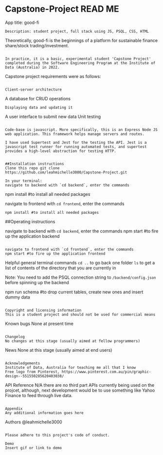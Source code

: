 # Capstone-Project READ ME

App title: good-fi
```
Description: student project, full stack using JS, PSQL, CSS, HTML
```

Theoretically, good-fi is the beginnings of a platform for sustainable finance share/stock trading/investment.
```

In practice, it is a basic, experimental student 'Capstone Project' completed during the Software Engineering Program at the Institute of Data (Australia) in 2022.
```

Capstone project requirements were as follows:
```

Client-server architecture
```
A database for CRUD operations
```
Displaying data and updating it
```
A user interface to submit new data Unit testing
```

Code-base is javascript. More specifically, this is an Express Node JS web application. This framework helps manage servers and routes.

I have used Supertest and Jest for the testing the API. Jest is a javascript test runner for running automated tests, and supertest provides a high-level abstraction for testing HTTP.


##Installation instructions
Clone this repo git clone https://github.com/leahmichelle3000/Capstone-Project.git

In your terminal:
navigate to backend with `cd backend`, enter the commands 
```
npm install #to install all needed packages

navigate to frontend with `cd frontend`, enter the commands 
```
npm install #to install all needed packages
```

##Operating instructions

navigate to backend with `cd backend`, enter the commands 
npm start  #to fire up the application backend
```

navigate to frontend with `cd frontend`, enter the commands 
npm start #to fire up the application frontend
```

Helpful general terminal commands
`cd ..` to go back one folder
`ls` to get a list of contents of the directory that you are currently in

Note: You need to add the PSQL connection string to `/backend/config.json` before spinning up the backend

npm run schema #to drop current tables, create new ones and insert dummy data
```

Copyright and licensing information
This is a student project and should not be used for commercial means
```

Known bugs
None at present time
```

Changelog
No changes at this stage (usually aimed at fellow programmers)
```

News
None at this stage (usually aimed at end users)
```

Acknowledgements
Institute of Data, Australia for teaching me all that I know
Free logo from Pinterest, https://www.pinterest.com.au/pin/graphic-design--551550285620403038/
```

API Reference
N/A there are no third part APIs currently being used on the projcet, although, next development would be to use something like Yahoo Finance to feed through live data.
```

Appendix
Any additional information goes here
```

Authors
@leahmichelle3000
```

Please adhere to this project's code of conduct.

Demo
Insert gif or link to demo
